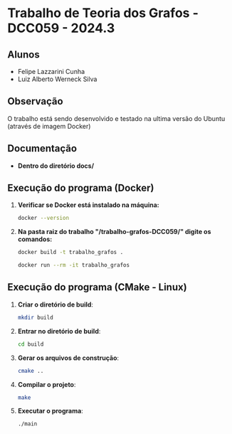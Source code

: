 # Trabalho de Teoria dos Grafos - DCC059 - 2024.3

## Alunos
- Felipe Lazzarini Cunha
- Luiz Alberto Werneck Silva

## Observação
O trabalho está sendo desenvolvido e testado na ultima versão do Ubuntu (através de imagem Docker)

## Documentação
- **Dentro do diretório docs/**

## Execução do programa (Docker)
1. **Verificar se Docker está instalado na máquina:**
    ```bash
    docker --version
    ```
2. **Na pasta raiz do trabalho "/trabalho-grafos-DCC059/" digite os comandos:**
    ```bash
    docker build -t trabalho_grafos .
    ```
    ```bash
    docker run --rm -it trabalho_grafos
    ```


## Execução do programa (CMake - Linux)
1. **Criar o diretório de build**:
    ```bash
    mkdir build
    ```

2. **Entrar no diretório de build**:
    ```bash
    cd build
    ```

3. **Gerar os arquivos de construção**:
    ```bash
    cmake ..
    ```

4. **Compilar o projeto**:
    ```bash
    make
    ```
5. **Executar o programa**:
    ```bash
    ./main
    ```